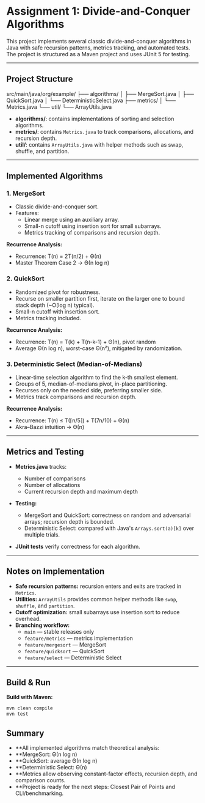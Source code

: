 # Assignment 1: Divide-and-Conquer Algorithms

This project implements several classic divide-and-conquer algorithms in Java with safe recursion patterns, metrics tracking, and automated tests. The project is structured as a Maven project and uses JUnit 5 for testing.

---

## Project Structure

src/main/java/org/example/
├── algorithms/
│ ├── MergeSort.java
│ ├── QuickSort.java
│ └── DeterministicSelect.java
├── metrics/
│ └── Metrics.java
└── util/
└── ArrayUtils.java


- **algorithms/**: contains implementations of sorting and selection algorithms.  
- **metrics/**: contains `Metrics.java` to track comparisons, allocations, and recursion depth.  
- **util/**: contains `ArrayUtils.java` with helper methods such as swap, shuffle, and partition.

---

## Implemented Algorithms

### 1. MergeSort
- Classic divide-and-conquer sort.  
- Features:
  - Linear merge using an auxiliary array.
  - Small-n cutoff using insertion sort for small subarrays.
  - Metrics tracking of comparisons and recursion depth.

**Recurrence Analysis:**  
- Recurrence: T(n) = 2T(n/2) + Θ(n)  
- Master Theorem Case 2 → Θ(n log n)  

### 2. QuickSort
- Randomized pivot for robustness.  
- Recurse on smaller partition first, iterate on the larger one to bound stack depth (~O(log n) typical).  
- Small-n cutoff with insertion sort.  
- Metrics tracking included.

**Recurrence Analysis:**  
- Recurrence: T(n) = T(k) + T(n-k-1) + Θ(n), pivot random  
- Average Θ(n log n), worst-case Θ(n²), mitigated by randomization.

### 3. Deterministic Select (Median-of-Medians)
- Linear-time selection algorithm to find the k-th smallest element.  
- Groups of 5, median-of-medians pivot, in-place partitioning.  
- Recurses only on the needed side, preferring smaller side.  
- Metrics track comparisons and recursion depth.

**Recurrence Analysis:**  
- Recurrence: T(n) ≤ T(⌈n/5⌉) + T(7n/10) + Θ(n)  
- Akra–Bazzi intuition → Θ(n)  

---

## Metrics and Testing

- **Metrics.java** tracks:
  - Number of comparisons
  - Number of allocations
  - Current recursion depth and maximum depth

- **Testing:**  
  - MergeSort and QuickSort: correctness on random and adversarial arrays; recursion depth is bounded.  
  - Deterministic Select: compared with Java's `Arrays.sort(a)[k]` over multiple trials.  

- **JUnit tests** verify correctness for each algorithm.

---

## Notes on Implementation

- **Safe recursion patterns:** recursion enters and exits are tracked in `Metrics`.  
- **Utilities:** `ArrayUtils` provides common helper methods like `swap`, `shuffle`, and `partition`.  
- **Cutoff optimization:** small subarrays use insertion sort to reduce overhead.  
- **Branching workflow:**  
  - `main` — stable releases only  
  - `feature/metrics` — metrics implementation  
  - `feature/mergesort` — MergeSort  
  - `feature/quicksort` — QuickSort  
  - `feature/select` — Deterministic Select  

---

## Build & Run

**Build with Maven:**

```bash
mvn clean compile
mvn test
```


## Summary
- **All implemented algorithms match theoretical analysis:
- **MergeSort: Θ(n log n)
- **QuickSort: average Θ(n log n)
- **Deterministic Select: Θ(n)
- **Metrics allow observing constant-factor effects, recursion depth, and comparison counts.
- **Project is ready for the next steps: Closest Pair of Points and CLI/benchmarking.
